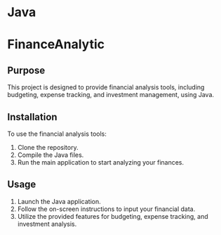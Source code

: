 # Java
# FinanceAnalytic

## Purpose
This project is designed to provide financial analysis tools, including budgeting, expense tracking, and investment management, using Java.

## Installation
To use the financial analysis tools:
1. Clone the repository.
2. Compile the Java files.
3. Run the main application to start analyzing your finances.

## Usage
1. Launch the Java application.
2. Follow the on-screen instructions to input your financial data.
3. Utilize the provided features for budgeting, expense tracking, and investment analysis.
